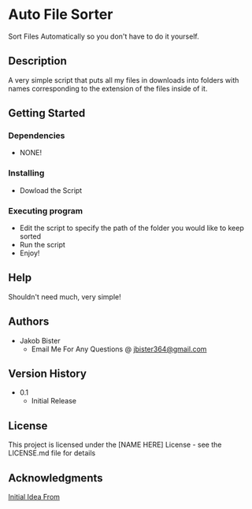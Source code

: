 # Auto File Sorter

Sort Files Automatically so you don't have to do it yourself.

## Description

A very simple script that puts all my files in downloads into folders with names corresponding to the extension of the files inside of it. 

## Getting Started

### Dependencies

* NONE!

### Installing

* Dowload the Script

### Executing program

* Edit the script to specify the path of the folder you would like to keep sorted
* Run the script
* Enjoy!

## Help

Shouldn't need much, very simple!

## Authors

* Jakob Bister
  * Email Me For Any Questions @ jbister364@gmail.com

## Version History

* 0.1
    * Initial Release

## License

This project is licensed under the [NAME HERE] License - see the LICENSE.md file for details

## Acknowledgments

[Initial Idea From](https://www.youtube.com/watch?v=gs0FNQR0njI&ab_channel=AlexTheAnalyst)
